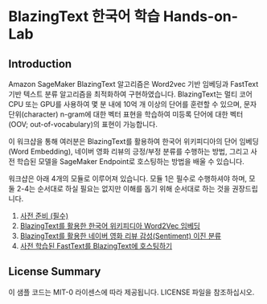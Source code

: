 # BlazingText 한국어 학습 Hands-on-Lab

## Introduction

Amazon SageMaker BlazingText 알고리즘은 Word2vec 기반 임베딩과 FastText 기반 텍스트 분류 알고리즘을 최적화하여 구현하였습니다. BlazingText는 멀티 코어 CPU 또는 GPU를 사용하여 몇 분 내에 10억 개 이상의 단어를 훈련할 수 있으며, 문자 단위(character) n-gram에 대한 벡터 표현을 학습하여 미등록 단어에 대한 벡터(OOV; out-of-vocabulary)의 표현이 가능합니다.

이 워크샵을 통해 여러분은 BlazingText를 활용하여 한국어 위키피디아의 단어 임베딩(Word Embedding), 네이버 영화 리뷰의 긍정/부정 분류를 수행하는 방법, 그리고 사전 학습된 모델을 SageMaker Endpoint로 호스팅하는 방법을 배울 수 있습니다.

워크샵은 아래 4개의 모듈로 이루어져 있습니다. 모듈 1은 필수로 수행하셔야 하며, 모둘 2-4는 순서대로 하실 필요는 없지만 이해를 돕기 위해 순서대로 하는 것을 권장드립니다. 

1. [사전 준비 (필수)](get_started.md)
2. [BlazingText를 활용한 한국어 위키피디아 Word2Vec 임베딩](blazingtext_word2vec_korean.ipynb)
3. [BlazingText를 활용한 네이버 영화 리뷰 감성(Sentiment) 이진 분류](blazingtext_text_classification_korean.ipynb)
4. [사전 학습된 FastText를 BlazingText에 호스팅하기](blazingtext_hosting_pretrained_fasttext_korean.ipynb)


## License Summary

이 샘플 코드는 MIT-0 라이센스에 따라 제공됩니다. LICENSE 파일을 참조하십시오.